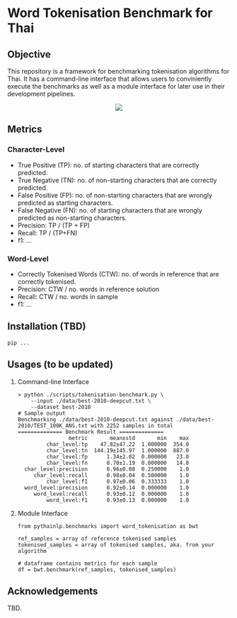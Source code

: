 # Word Tokenisation Benchmark for Thai

## Objective
This repository is a framework for benchmarking tokenisation algorithms for Thai. It has a command-line interface that allows users to conviniently execute the benchmarks as well as a module interface for later use in their development pipelines.

<div align="center">
    <img src="https://i.imgur.com/jVBOLa2.png"/>
</div>

## Metrics
### Character-Level
- True Positive (TP): no. of starting characters that are correctly predicted.
- True Negative (TN): no. of non-starting characters that are correctly predicted.
- False Positive (FP): no. of non-starting characters that are wrongly predicted as starting characters.
- False Negative (FN): no. of starting characters that are wrongly predicted as non-starting characters.
- Precision: TP / (TP + FP)
- Recall: TP / (TP+FN)
- f1: ...
### Word-Level
- Correctly Tokenised Words (CTW): no. of words in reference that are correctly tokenised.
- Precision: CTW / no. words in reference solution
- Recall: CTW / no. words in sample
- f1: ...

## Installation (TBD)
```
pip ...
```

## Usages (to be updated)
1. Command-line Interface 
    ```
    > python ./scripts/tokenisation-benchmark.py \
        --input ./data/best-2010-deepcut.txt \
        --dataset best-2010
    # Sample output
    Benchmarking ./data/best-2010-deepcut.txt against ./data/best-2010/TEST_100K_ANS.txt with 2252 samples in total
    ============== Benchmark Result ==============
                    metric       mean±std       min    max
             char_level:tp    47.82±47.22  1.000000  354.0
             char_level:tn  144.19±145.97  1.000000  887.0
             char_level:fp      1.34±2.02  0.000000   23.0
             char_level:fn      0.70±1.19  0.000000   14.0
      char_level:precision      0.96±0.08  0.250000    1.0
         char_level:recall      0.98±0.04  0.500000    1.0
             char_level:f1      0.97±0.06  0.333333    1.0
      word_level:precision      0.92±0.14  0.000000    1.0
         word_level:recall      0.93±0.12  0.000000    1.0
             word_level:f1      0.93±0.13  0.000000    1.0
    ```

2. Module Interface
    ```
    from pythainlp.benchmarks import word_tokenisation as bwt

    ref_samples = array of reference tokenised samples
    tokenised_samples = array of tokenised samples, aka. from your algorithm

    # dataframe contains metrics for each sample
    df = bwt.benchmark(ref_samples, tokenised_samples)
    ```

## Acknowledgements
TBD.